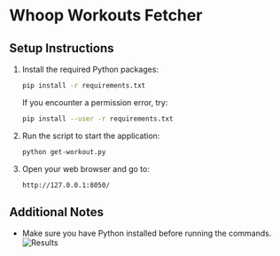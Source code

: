 # Whoop Workouts Fetcher

## Setup Instructions

1. Install the required Python packages:

    ```bash
    pip install -r requirements.txt
    ```

    If you encounter a permission error, try:

    ```bash
    pip install --user -r requirements.txt
    ```

2. Run the script to start the application:

    ```bash
    python get-workout.py
    ```

3. Open your web browser and go to:

    ```
    http://127.0.0.1:8050/
    ```

## Additional Notes

- Make sure you have Python installed before running the commands.
![Results](https://raw.githubusercontent.com/Shaheer4636/Whoop-API-Querying/main/results/image-name.png)
